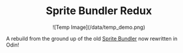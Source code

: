 <h1 align="center">Sprite Bundler Redux</h1>

<div align="center">
![Temp Image](/data/temp_demo.png)
</div>

A rebuild from the ground up of the old [Sprite Bundler](https://github.com/lxmcf/sprite-bundler) now rewritten in Odin!
